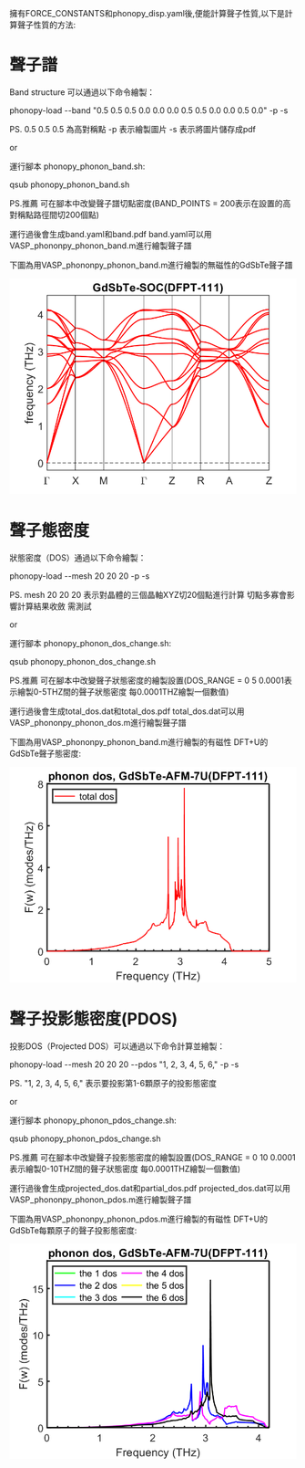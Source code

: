擁有FORCE_CONSTANTS和phonopy_disp.yaml後,便能計算聲子性質,以下是計算聲子性質的方法:

# 聲子譜

Band structure 可以通過以下命令繪製：

phonopy-load --band "0.5 0.5 0.5  0.0 0.0 0.0  0.5 0.5 0.0  0.0 0.5 0.0" -p -s 

PS. 0.5 0.5 0.5 為高對稱點 -p 表示繪製圖片 -s 表示將圖片儲存成pdf

or

運行腳本 phonopy_phonon_band.sh:

qsub phonopy_phonon_band.sh

PS.推薦 可在腳本中改變聲子譜切點密度(BAND_POINTS = 200表示在設置的高對稱點路徑間切200個點)

運行過後會生成band.yaml和band.pdf band.yaml可以用VASP_phononpy_phonon_band.m進行繪製聲子譜

下圖為用VASP_phononpy_phonon_band.m進行繪製的無磁性的GdSbTe聲子譜

![圖片描述](https://github.com/WeiChiehSu/tutorial_phonon/blob/main/VASP/Post-processing/phonon_band/phonon-band.png)


# 聲子態密度

狀態密度（DOS）通過以下命令繪製：

phonopy-load --mesh 20 20 20 -p -s

PS. mesh 20 20 20 表示對晶體的三個晶軸XYZ切20個點進行計算 切點多寡會影響計算結果收斂 需測試

or

運行腳本 phonopy_phonon_dos_change.sh:

qsub phonopy_phonon_dos_change.sh

PS.推薦 可在腳本中改變聲子狀態密度的繪製設置(DOS_RANGE = 0 5 0.0001表示繪製0-5THZ間的聲子狀態密度 每0.0001THZ繪製一個數值)

運行過後會生成total_dos.dat和total_dos.pdf total_dos.dat可以用VASP_phononpy_phonon_dos.m進行繪製聲子譜

下圖為用VASP_phononpy_phonon_band.m進行繪製的有磁性 DFT+U的GdSbTe聲子態密度:

![圖片描述](https://github.com/WeiChiehSu/tutorial_phonon/blob/main/VASP/Post-processing/DOS/dos_total.png)

# 聲子投影態密度(PDOS)

投影DOS（Projected DOS）可以通過以下命令計算並繪製：

phonopy-load --mesh 20 20 20 --pdos "1, 2, 3, 4, 5, 6," -p -s

PS. "1, 2, 3, 4, 5, 6," 表示要投影第1-6顆原子的投影態密度

or

運行腳本 phonopy_phonon_pdos_change.sh:

qsub phonopy_phonon_pdos_change.sh

PS.推薦 可在腳本中改變聲子投影態密度的繪製設置(DOS_RANGE = 0 10 0.0001表示繪製0-10THZ間的聲子狀態密度 每0.0001THZ繪製一個數值)

運行過後會生成projected_dos.dat和partial_dos.pdf projected_dos.dat可以用VASP_phononpy_phonon_pdos.m進行繪製聲子譜

下圖為用VASP_phononpy_phonon_pdos.m進行繪製的有磁性 DFT+U的GdSbTe每顆原子的聲子投影態密度:

![圖片描述](https://github.com/WeiChiehSu/tutorial_phonon/blob/main/VASP/Post-processing/PDOS/dos_all.png)
